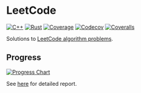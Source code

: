 # LeetCode

[![C++](https://github.com/EFanZh/LeetCode/actions/workflows/c++.yml/badge.svg)](https://github.com/EFanZh/LeetCode/actions/workflows/c++.yml)
[![Rust](https://github.com/EFanZh/LeetCode/actions/workflows/rust.yml/badge.svg)](https://github.com/EFanZh/LeetCode/actions/workflows/rust.yml)
[![Coverage](https://github.com/EFanZh/LeetCode/actions/workflows/coverage.yml/badge.svg)](https://github.com/EFanZh/LeetCode/actions/workflows/coverage.yml)
[![Codecov](https://codecov.io/gh/EFanZh/LeetCode/branch/master/graph/badge.svg)](https://app.codecov.io/gh/EFanZh/LeetCode)
[![Coveralls](https://coveralls.io/repos/github/EFanZh/LeetCode/badge.svg?branch=master)](https://coveralls.io/github/EFanZh/LeetCode)

Solutions to [LeetCode algorithm problems](https://leetcode.com/problemset/algorithms/).

## Progress

[![Progress Chart](https://efanzh.org/LeetCode/progress.svg)](https://efanzh.org/LeetCode/)

See [here](https://efanzh.org/LeetCode/) for detailed report.
